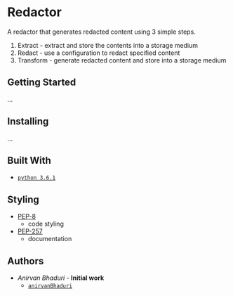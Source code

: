 # Redactor
A redactor that generates redacted content using
3 simple steps.

1. Extract - extract and store the contents into a storage medium
2. Redact - use a configuration to redact specified content
3. Transform - generate redacted content and store into a storage medium

## Getting Started
...

## Installing
...

## Built With
* [`python 3.6.1`](https://www.python.org/downloads/release/python-360/)

## Styling
* [PEP-8](https://www.python.org/dev/peps/pep-0008/#introduction) 
    - code styling
* [PEP-257](https://www.python.org/dev/peps/pep-0257/) 
    - documentation

## Authors
* _Anirvan Bhaduri_ - __Initial work__ 
    - [`anirvanBhaduri`](https://github.com/anirvanBhaduri)

